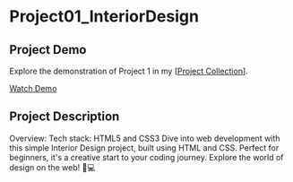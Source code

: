# Project01_InteriorDesign

## Project Demo
Explore the demonstration of Project 1 in my [[Project Collection](https://www.youtube.com/playlist?list=PL8EP8AQSRY3B4gwh_ADLfEZy4j_6IK-h4)].

[Watch Demo](https://www.youtube.com/watch?v=Xx157Ci3AqY&list=PL8EP8AQSRY3B4gwh_ADLfEZy4j_6IK-h4&index=2&ab_channel=ANH)

## Project Description
Overview:
Tech stack: HTML5 and CSS3
Dive into web development with this simple Interior Design project, built using HTML and CSS. Perfect for beginners, it's a creative start to your coding journey. Explore the world of design on the web! 🏡💻
